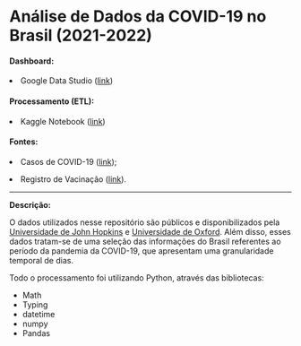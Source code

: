 <h1> Análise de Dados da COVID-19 no Brasil (2021-2022)</h1>
<h4> Dashboard:</h4>
<p><li>Google Data Studio (<a href="https://datastudio.google.com/reporting/4bbdec07-ad4f-4347-824d-3fd0741f97d2">link</a>)
<h4> Processamento (ETL):</h4>
<p><li>Kaggle Notebook (<a href="https://www.kaggle.com/code/sergioadauto/da-covid-brazil/edit">link</a>)
<h4>Fontes:</h4>
<p><li>Casos de COVID-19 (<a href="https://github.com/CSSEGISandData/COVID-19/tree/master/csse_covid_19_data/csse_covid_19_daily_reports">link</a>);
<p><li>Registro de Vacinação (<a href="https://covid.ourworldindata.org/data/owid-covid-data.csv">link</a>).
<hr>
<p><strong>Descrição:</strong></p>
<p>O dados utilizados nesse repositório são públicos e disponibilizados pela 
<a href="https://github.com/CSSEGISandData/COVID-19/tree/master/csse_covid_19_data/csse_covid_19_daily_reports">Universidade de John Hopkins</a> e 
<a href="https://covid.ourworldindata.org/data/owid-covid-data.csv">Universidade de Oxford</a>. Além disso, esses dados tratam-se de uma seleção das informações do Brasil referentes ao período da pandemia da COVID-19, 
que apresentam uma granularidade temporal de dias.</p>
<p>Todo o processamento foi utilizando Python, através das bibliotecas:</p>
<ul>
<li>Math
<li>Typing
<li>datetime
<li>numpy
<li>Pandas
</ul>
